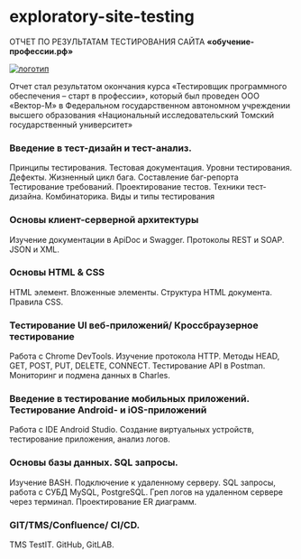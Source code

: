 # exploratory-site-testing

ОТЧЕТ ПО РЕЗУЛЬТАТАМ ТЕСТИРОВАНИЯ САЙТА
**«обучение-профессии.рф»**


[![логотип](https://github.com/Sergey8193/exploratory-site-testing/blob/main/logo/tgu-qa-logo.png "Лого")](https://github.com/Sergey8193/exploratory-site-testing/)

Отчет стал результатом окончания курса 
«Тестировщик программного обеспечения – старт в профессии», 
который был проведен ООО «Вектор-М» в
Федеральном государственном автономном учреждении высшего образования
«Национальный исследовательский Томский государственный университет»


### Введение в тест-дизайн и тест-анализ. 

Принципы тестирования. Тестовая документация. Уровни тестирования.
Дефекты. Жизненный цикл бага. Составление баг-репорта
Тестирование требований. Проектирование тестов. 
Техники тест-дизайна. Комбинаторика. Виды и типы тестирования

### Основы клиент-серверной архитектуры

Изучение документации в ApiDoc и Swagger.
Протоколы REST и SOAP. 
JSON и XML. 

### Основы HTML & CSS

HTML элемент. Вложенные элементы.
Структура HTML документа. 
Правила CSS.

### Тестирование UI веб-приложений/ Кроссбраузерное тестирование

Работа с Chrome DevTools. 
Изучение протокола HTTP. Методы HEAD, GET, POST, PUT, DELETE, CONNECT. 
Тестирование API в Postman. 
Мониторинг и подмена данных в Charles.

### Введение в тестирование мобильных приложений. Тестирование Android- и iОS-приложений

Работа с IDE Android Studio. 
Создание виртуальных устройств, тестирование приложения, анализ логов.

### Основы базы данных. SQL запросы.

Изучение BASH.
Подключение к удаленному серверу.
SQL запросы, работа с СУБД MySQL, PostgreSQL.
Греп логов на удаленном сервере через терминал.
Проектирование ER диаграмм.

###  GIT/TMS/Confluence/ CI/CD. 

TMS TestIT. 
GitHub, GitLAB.





